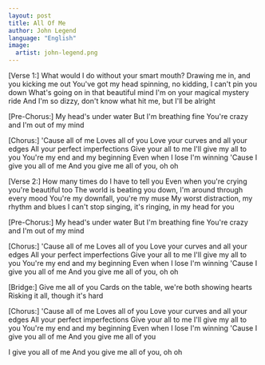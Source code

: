 ```yaml
---
layout: post
title: All Of Me
author: John Legend
language: "English"
image:
  artist: john-legend.png
---
```

[Verse 1:]
What would I do without your smart mouth?
Drawing me in, and you kicking me out
You've got my head spinning, no kidding, I can't pin you down
What's going on in that beautiful mind
I'm on your magical mystery ride
And I'm so dizzy, don't know what hit me, but I'll be alright

[Pre-Chorus:]
My head's under water
But I'm breathing fine
You're crazy and I'm out of my mind

[Chorus:]
'Cause all of me
Loves all of you
Love your curves and all your edges
All your perfect imperfections
Give your all to me
I'll give my all to you
You're my end and my beginning
Even when I lose I'm winning
'Cause I give you all of me
And you give me all of you, oh oh

[Verse 2:]
How many times do I have to tell you
Even when you're crying you're beautiful too
The world is beating you down, I'm around through every mood
You're my downfall, you're my muse
My worst distraction, my rhythm and blues
I can't stop singing, it's ringing, in my head for you

[Pre-Chorus:]
My head's under water
But I'm breathing fine
You're crazy and I'm out of my mind

[Chorus:]
'Cause all of me
Loves all of you
Love your curves and all your edges
All your perfect imperfections
Give your all to me
I'll give my all to you
You're my end and my beginning
Even when I lose I'm winning
'Cause I give you all of me
And you give me all of you, oh oh

[Bridge:]
Give me all of you
Cards on the table, we're both showing hearts
Risking it all, though it's hard

[Chorus:]
'Cause all of me
Loves all of you
Love your curves and all your edges
All your perfect imperfections
Give your all to me
I'll give my all to you
You're my end and my beginning
Even when I lose I'm winning
'Cause I give you all of me
And you give me all of you

I give you all of me
And you give me all of you, oh oh 

